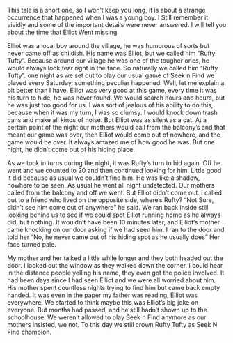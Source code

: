  This tale is a short one, so I won’t keep you long, it is about a strange occurrence that happened when I was a young boy. I Still remember it vividly and some of the important details were never answered. I will tell you about the time that Elliot Went missing.

Elliot was a local boy around the village, he was humorous of sorts but never came off as childish. His name was Elliot, but we called him “Rufty Tufty”. Because around our village he was one of the tougher ones, he would always look fear right in the face. So naturally we called him “Rufty Tufty”. one night as we set out to play our usual game of Seek n Find we played every Saturday, something peculiar happened. Well, let me explain a bit better than I have. Elliot was very good at this game, every time it was his turn to hide, he was never found. We would search hours and hours, but he was just too good for us. I was sort of jealous of his ability to do this, because when it was my turn, I was so clumsy. I would knock down trash cans and make all kinds of noise. But Elliot was as silent as a cat. At a certain point of the night our mothers would call from the balcony’s and that meant our game was over, then Elliot would come out of nowhere, and the game would be over. It always amazed me of how good he was. But one night, he didn’t come out of his hiding place.

As we took in turns during the night, it was Rufty’s turn to hid again. Off he went and we counted to 20 and then continued looking for him. Little good it did because as usual we couldn’t find him. He was like a shadow, nowhere to be seen. As usual he went all night undetected. Our mothers called from the balcony and off we went. But Elliot didn’t come out. I called out to a friend who lived on the opposite side, where’s Rufty? “Not Sure, didn’t see him come out of anywhere” he said. We ran back inside still looking behind us to see if we could spot Elliot running home as he always did, but nothing. It wouldn’t have been 10 minutes later, and Elliot’s mother came knocking on our door asking if we had seen him. I ran to the door and told her “No, he never came out of his hiding spot as he usually does” Her face turned pale.

My mother and her talked a little while longer and they both headed out the door. I looked out the window as they walked down the corner. I could hear in the distance people yelling his name, they even got the police involved. It had been days since I had seen Elliot and we were all worried about him. His mother spent countless nights trying to find him but came back empty handed. It was even in the paper my father was reading, Elliot was everywhere. We started to think maybe this was Elliot’s big joke on everyone. But months had passed, and he still hadn’t shown up to the schoolhouse. We weren’t allowed to play Seek n Find anymore as our mothers insisted, we not. To this day we still crown Rufty Tufty as Seek N Find champion.